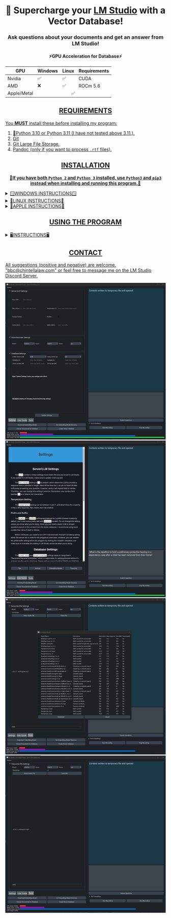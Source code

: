 <div align="center">
  <h1>🚀 Supercharge your <a href="https://lmstudio.ai/">LM Studio</a> with a Vector Database!</h1>
  <h3>Ask questions about your documents and get an answer from LM Studio!</h3>
</div>
<div align="center">
  <h4>⚡GPU Acceleration for Database⚡</h4>
  <table>
    <thead>
      <tr>
        <th>GPU</th>
        <th>Windows</th>
        <th>Linux</th>
        <th>Requirements</th>
      </tr>
    </thead>
    <tbody>
      <tr>
        <td>Nvidia</td>
        <td>✅</td>
        <td>✅</td>
        <td>CUDA</td>
      </tr>
      <tr>
        <td>AMD</td>
        <td>❌</td>
        <td>✅</td>
        <td>ROCm 5.6</td>
      </tr>
      <tr>
        <td>Apple/Metal</td>
        <td colspan="3" align="center"> ✅ </td>
      </tr>
    </tbody>
  </table>
</div>

<div align="center"> <h2><u>REQUIREMENTS</h2></div>
You <b>MUST</b> install these before installing my program:<p>

1) 🐍[Python 3.10](https://www.python.org/downloads/release/python-31011/) or [Python 3.11](https://www.python.org/downloads/release/python-3116/) (I have not tested above 3.11.).
2) [Git](https://git-scm.com/downloads)
3) [Git Large File Storage](https://git-lfs.com/).
4) [Pandoc](https://github.com/jgm/pandoc) (only if you want to process ```.rtf``` files).

<div align="center"> <h2>INSTALLATION</h2>

<b>🛑If you have both ```Python 2``` and ```Python 3``` installed, use ```Python3``` and ```pip3``` instead when installing and running this program.🛑</b>
</div>

<details>
  <summary>🪟WINDOWS INSTRUCTIONS🪟</summary>
  
### Step 1
🟢 Nvidia GPU ➜ [Install CUDA 11.8](https://developer.nvidia.com/cuda-11-8-0-download-archive)
> CUDA 12.1 is not currently supported by the faster-whisper library that my program uses.<br>

🔴 AMD GPU - PyTorch does not currently support AMD GPUs on Windows - only Linux.  There are several possible workarounds but I'm unable to verify since I don't have an AMD GPU.  See [HERE](https://ubuntu.com/tutorials/install-ubuntu-on-wsl2-on-windows-11-with-gui-support#1-overview), [HERE](https://ubuntu.com/tutorials/enabling-gpu-acceleration-on-ubuntu-on-wsl2-with-the-nvidia-cuda-platform#1-overview), and possibly [HERE](https://user-images.githubusercontent.com/108230321/275660295-e2d6e097-38c5-4e38-9a1f-f28441ba8812.png).
### Step 2
Download the ZIP file from the latest "release" and extract the contents anywhere you want.
### Step 3
Navigate to the ```src``` folder, open a command prompt, and create a virtual environment:
```
python -m venv .
```
### Step 4
Activate the virtual environment:
```
.\Scripts\activate
```
### Step 5
Run setup:
```
python setup.py
```

### Optional Step 6
Run this command if you want to doublecheck that you installed the Pytorch and gpu-acceleration software correctly:
```
python check_gpu.py
```
</details>

<details>
  <summary>🐧LINUX INSTRUCTIONS🐧</summary>

### Step 1
🟢 Nvidia GPUs ➜ Install [CUDA 11.8](https://developer.nvidia.com/cuda-11-8-0-download-archive)<br>
🔴 AMD GPUs ➜ Install [ROCm version 5.6](https://docs.amd.com/en/docs-5.6.0/deploy/windows/gui/index.html).
> [THIS REPO](https://github.com/nktice/AMD-AI) might also help if AMD's instructions aren't clear.

### Step 2
Download the ZIP file from the latest "release" and extract the contents anywhere you want.
### Step 3
Navigate to the ```src``` folder, open a command prompt, and create a virtual environment:
```
python -m venv .
```
### Step 4
Activate the virtual environment:
```
source bin/activate
```
### Step 5
```
python -m pip install --upgrade pip
```
### Step 6
🟢 Nvidia GPU:
```
pip install torch torchvision torchaudio --index-url https://download.pytorch.org/whl/cu118
```
🔴 AMD GPU:
```
pip install torch torchvision torchaudio --index-url https://download.pytorch.org/whl/rocm5.6
```
🔵 CPU only:
```
pip install torch torchvision torchaudio --index-url https://download.pytorch.org/whl/cpu
```
### Step 7
```
sudo apt-get install portaudio19-dev
```
### Step 8
```
sudo apt-get install python3-dev
```
### Step 9
```
pip install -r requirements.txt
```
### Optional Step 10
Run this script if you want to doublecheck that you installed the Pytorch and gpu-acceleration software correctly:
```
python check_gpu.py
```
</details>

<details>
  <summary>🍎APPLE INSTRUCTIONS🍎</summary>

### Step 1
All Macs with MacOS 12.3+ come with 🔘 Metal/MPS, which is Apple's implementation of gpu-acceleration (like CUDA for Nvidia and ROCm for AMD).  I'm not sure if it's possible to install on an older MacOS since I don't have an Apple.
### Step 2
Install [Xcode Command Line Tools](https://www.makeuseof.com/install-xcode-command-line-tools/).
### Step 3
Download the ZIP file from the latest "release" and extract the contents anywhere you want.
### Step 4
Navigate to the ```src``` folder, open a command prompt, and create a virtual environment:
```
python -m venv .
```
### Step 5
Activate the virtual environment:
```
source bin/activate
```
### Step 6
```
python -m pip install --upgrade pip
```
### Step 7
```
pip install torch torchvision torchaudio
```
### Step 8
```
brew install portaudio
```
* Homebrew can be installed with:
```
/bin/bash -c "$(curl -fsSL https://raw.githubusercontent.com/Homebrew/install/HEAD/install.sh)"
```
### Step 9
```
pip install -r requirements.txt
```
### Optional Step 10
Run this script if you want to doublecheck that you installed the Pytorch and gpu-acceleration software correctly:
```
python check_gpu.py
```

</details>

<div align="center"> <h2>USING THE PROGRAM</h2></div>
<details>
  <summary>🖥️INSTRUCTIONS🖥️</summary>

## Activate Virtual Environment
* Open a command prompt/terminal from within the ```src``` folder and activate the virtual environment (see installation instructions above).
## Start the Program
```
python gui.py
```
> NOTE - only systems running Windows with an Nvidia GPU will display metrics in the GUI.

# 🔥Important🔥
* Read the User Guide before proceeding further!

## Download Embedding Model
* Choose the embedding model you want to download.  Do not attempt to create the vector database until the command prompt says that the model is downloaded AND unpacked.
## Set Model Directory
* Choose the directory containing the embedding model you want to use to create the vector database.
  > Do not simply choose the "Embedding_Models" folder.
## Adding Documents
* Choose the documents you want to enter into the vector database.  You can select multiple documents at once and/or click this button multiple times.
  > NOTE - Symbolic links to the files are created within the "Docs_for_DB" folder, not the actual files.
* Supported file types are ```.pdf```, ```.docx```, ```.txt```, ```.json```, ```.enex```, ```.eml```, ```.msg```, ```.csv```, ```.xls```, ```.xlsx```, ```.rtf```, ```.odt```.
* You can also transcribe audio files to ```.txt``` to be put into the database.  Look within the "Tools" tab.
  > ⚠️ Anytime you add documents you must recreate the vector database.

## Removing Documents
* You must manually delete the symbolic link/links from the "Docs_for_DB" folder and recreate the vector database.

## Creating the Databaase
* The create database button creates the vector database!
  > ⚠️ Wait until the command prompt says "persisted" before proceeding to the next step.
  > ⚠️ Remember, you must recreate the database anytime you add/remove documents.

## Load LM Studio
* Open LM Studio and load a model.
  > ⚠️ Only models that use the Llama-2 prompt format are supported by default.  You can change the "prefix" or "suffix" to test out other models.
* Click the server tab on the left side.
* Click "Start Server" in the server tab.
  * ⚠️ As of LM Studio ```.2.8```, there's a setting to allow you to set the prompt format (and other settings) within LM Studio.
  * It is recommended to DISABLE this setting to allow the program to work out-of-the-box.  However, experienced users can click the "disable" prompt formatting checkbox in the "Server" settings, which will enable you to experiment with the prompt formats provided by LM Studio.

### Search Database
* Type your question and click "Submit Questions."
* You can speak your question to LM Studio using the powerful Ctranslate2 library and state-of-the-art "Whisper" models.  Simply click the Start Recording button...talk...click the Stop Recording button.

<div align="center">
  <h4>⚡Acceleration for Transcription⚡</h4>
  <table>
    <tbody>
      <tr>
        <td>Intel CPU</td>
        <td>✅</td>
        <td></td>
      </tr>
      <tr>
        <td>AMD CPU</td>
        <td>✅</td>
        <td></td>
      </tr>
      <tr>
        <td>Nvidia GPU</td>
        <td>✅</td>
        <td>Requires CUDA 11.8 (not 12.1)</td>
      </tr>
      <tr>
        <td>AMD GPU</td>
        <td>❌</td>
        <td>Will default to CPU</td>
      </tr>
      <tr>
        <td>Apple CPU</td>
        <td>✅</td>
        <td></td>
      </tr>
      <tr>
        <td>Apple Metal/MPS</td>
        <td>❌</td>
        <td>Will default to CPU</td>
      </tr>
    </tbody>
  </table>
</div>
</details>

<div align="center"><h2>CONTACT</h2></div>

All suggestions (positive and negative) are welcome.  "bbc@chintellalaw.com" or feel free to message me on the [LM Studio Discord Server](https://discord.gg/aPQfnNkxGC).

<div align="center">
  <img src="https://github.com/BBC-Esq/ChromaDB-Plugin-for-LM-Studio/raw/main/example.png" alt="Example Image">
  <img src="https://github.com/BBC-Esq/ChromaDB-Plugin-for-LM-Studio/raw/main/example2.png" alt="Example Image2">
  <img src="https://github.com/BBC-Esq/ChromaDB-Plugin-for-LM-Studio/raw/main/example3.png" alt="Example Image3">
  <img src="https://github.com/BBC-Esq/ChromaDB-Plugin-for-LM-Studio/raw/main/example4.png" alt="Example Image4">
</div>
